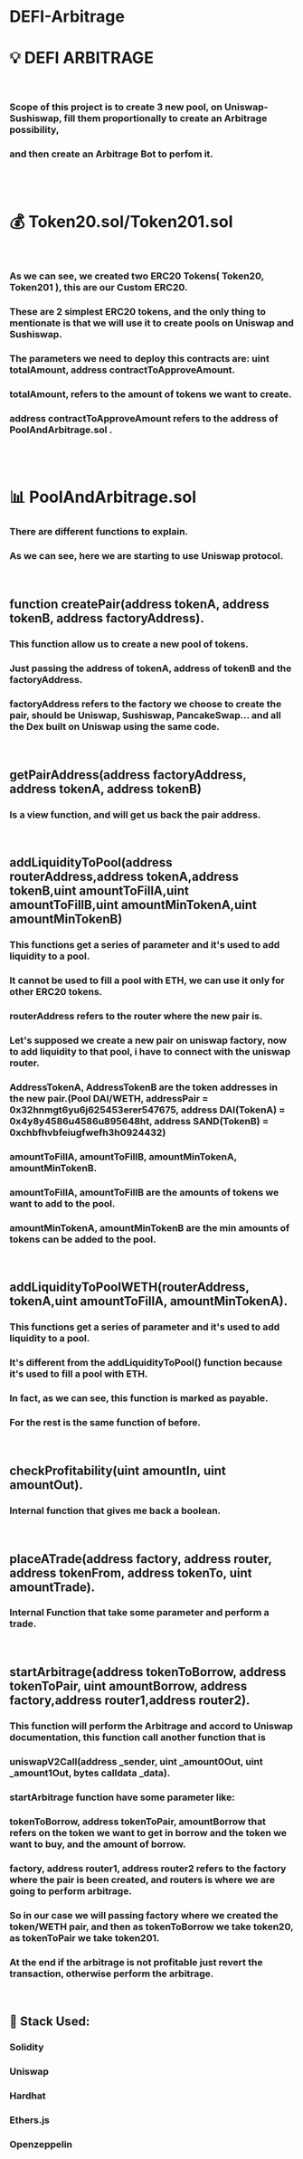 # DEFI-Arbitrage


<h1>💡 DEFI ARBITRAGE</h1>
<br>
<h3>Scope of this project is to create 3 new pool, on Uniswap-Sushiswap, fill them proportionally to create an Arbitrage possibility, </h3>
<h3>and then create an Arbitrage Bot to perfom it.</h3>
<br>
<br>

<h1>💰 Token20.sol/Token201.sol</h1>
<br>
<h3>As we can see, we created two ERC20 Tokens( Token20, Token201 ), this are our Custom ERC20.</h3>
<h3>These are 2 simplest ERC20 tokens, and the only thing to mentionate is that we will use it to create pools on Uniswap and Sushiswap.</h3>
<h3>The parameters we need to deploy this contracts are: uint totalAmount, address contractToApproveAmount.</h3>
<h3>totalAmount, refers to the amount of tokens we want to create.</h3>
<h3>address contractToApproveAmount refers to the address of PoolAndArbitrage.sol .</h3>
<br>
<br>

<h1>📊 PoolAndArbitrage.sol</h1>
<h3>There are different functions to explain.</h3>
<h3>As we can see, here we are starting to use Uniswap protocol.</h3>
<br>

<h2>function createPair(address tokenA, address tokenB, address factoryAddress).</h2>
<h3>This function allow us to create a new pool of tokens.</h3>
<h3>Just passing the address of tokenA, address of tokenB and the factoryAddress.</h3>
<h3>factoryAddress refers to the factory we choose to create the pair, should be Uniswap, Sushiswap, PancakeSwap... and all the Dex built on Uniswap using the same code.</h3>
<br>

<h2>getPairAddress(address factoryAddress, address tokenA, address tokenB)</h2>
<h3>Is a view function, and will get us back the pair address.</h3>
<br>

<h2>addLiquidityToPool(address routerAddress,address tokenA,address tokenB,uint amountToFillA,uint amountToFillB,uint amountMinTokenA,uint amountMinTokenB)</h2>
<h3>This functions get a series of parameter and it's used to add liquidity to a pool.</h3>
<h3>It cannot be used to fill a pool with ETH, we can use it only for other ERC20 tokens.</h3>
<h3>routerAddress refers to the router where the new pair is.</h3>
<h3>Let's supposed we create a new pair on uniswap factory, now to add liquidity to that pool, i have to connect with the uniswap router.</h3>
<h3>AddressTokenA, AddressTokenB are the token addresses in the new pair.(Pool DAI/WETH, addressPair = 0x32hnmgt6yu6j625453erer547675, 
address DAI(TokenA) = 0x4y8y4586u4586u895648ht, address SAND(TokenB) = 0xchbfhvbfeiugfwefh3h0924432)</h3>
<h3>amountToFillA, amountToFillB, amountMinTokenA, amountMinTokenB.</h3>
<h3>amountToFillA, amountToFillB are the amounts of tokens we want to add to the pool.</h3>
<h3>amountMinTokenA, amountMinTokenB are the min amounts of tokens can be added to the pool.</h3>
<br>


<h2>addLiquidityToPoolWETH(routerAddress, tokenA,uint amountToFillA, amountMinTokenA).</h2>
<h3>This functions get a series of parameter and it's used to add liquidity to a pool.</h3>
<h3>It's different from the addLiquidityToPool() function because it's used to fill a pool with ETH.</h3>
<h3>In fact, as we can see, this function is marked as payable.</h3>
<h3>For the rest is the same function of before.</h3>
<br>

<h2>checkProfitability(uint amountIn, uint amountOut).</h2>
<h3>Internal function that gives me back a boolean.</h3>
<br>


<h2>placeATrade(address factory, address router, address tokenFrom, address tokenTo, uint amountTrade).</h2>
<h3>Internal Function that take some parameter and perform a trade.</h3>
<br>


<h2>startArbitrage(address tokenToBorrow, address tokenToPair, uint amountBorrow, address factory,address router1,address router2).</h2>
<h3>This function will perform the Arbitrage and accord to Uniswap documentation, this function call another function that is</h3>
<h3>uniswapV2Call(address _sender, uint _amount0Out, uint _amount1Out, bytes calldata _data).</h3>
<h3>startArbitrage function have some parameter like:</h3>
<h3>tokenToBorrow, address tokenToPair, amountBorrow that refers on the token we want to get in borrow and the token we want to buy, and the amount of borrow.</h3>
<h3>factory, address router1, address router2 refers to the factory where the pair is been created, and routers is where we are going to perform arbitrage.</h3>
<h3>So in our case we will passing factory where we created the token/WETH pair, and then as tokenToBorrow we take token20, as tokenToPair we take token201.</h3>
<h3>At the end if the arbitrage is not profitable just revert the transaction, otherwise perform the arbitrage.</h3>
<br>

<h2>🔧 Stack Used:</h2>

<h3>Solidity</h3>
<h3>Uniswap</h3>
<h3>Hardhat</h3>
<h3>Ethers.js</h3>
<h3>Openzeppelin</h3>
